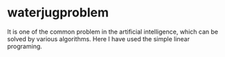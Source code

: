 # waterjugproblem
It is one of the common problem in the artificial intelligence, which can be solved by various algorithms.
Here I have used the simple linear programing.
